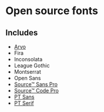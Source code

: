 # Open source fonts

Includes
--------

* [Arvo](http://www.google.com/fonts/specimen/Arvo)
* Fira
* Inconsolata
* League Gothic
* Montserrat
* Open Sans
* [Source™ Sans Pro](http://store1.adobe.com/cfusion/store/html/index.cfm?event=displayFontPackage&code=1959)
* [Source™ Code Pro](http://store1.adobe.com/cfusion/store/html/index.cfm?event=displayFontPackage&code=1960)
* [PT Sans](https://www.google.com/fonts/specimen/PT+Sans)
* [PT Serif](https://www.google.com/fonts/specimen/PT+Serif)

